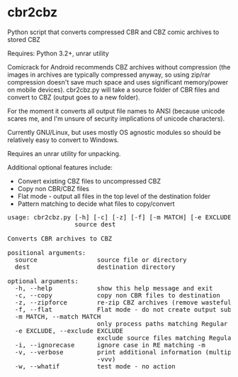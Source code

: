 # cbr2cbz
Python script that converts compressed CBR and CBZ comic archives to stored CBZ

Requires: Python 3.2+, unrar utility

Comicrack for Android recommends CBZ archives without compression (the images in archives are typically compressed anyway, so using zip/rar compression doesn't save much space and uses significant memory/power on mobile devices).
cbr2cbz.py will take a source folder of CBR files and convert to CBZ (output goes to a new folder).

For the moment it converts all output file names to ANSI (because unicode scares me, and I'm unsure of security implications of unicode characters).

Currently GNU/Linux, but uses mostly OS agnostic modules so should be relatively easy to convert to Windows.

Requires an unrar utility for unpacking.

Additional optional features include:
* Convert existing CBZ files to uncompressed CBZ
* Copy non CBR/CBZ files
* Flat mode - output all files in the top level of the destination folder
* Pattern matching to decide what files to copy/convert
<pre>
usage: cbr2cbz.py [-h] [-c] [-z] [-f] [-m MATCH] [-e EXCLUDE] [-i] [-v] [-w]
                  source dest

Converts CBR archives to CBZ

positional arguments:
  source                source file or directory
  dest                  destination directory

optional arguments:
  -h, --help            show this help message and exit
  -c, --copy            copy non CBR files to destination
  -z, --zipforce        re-zip CBZ archives (remove wasteful compression)
  -f, --flat            Flat mode - do not create output subdirectories
  -m MATCH, --match MATCH
                        only process paths matching Regular Expression
  -e EXCLUDE, --exclude EXCLUDE
                        exclude source files matching Regular Expression
  -i, --ignorecase      ignore case in RE matching -m
  -v, --verbose         print additional information (multiple accepted eg.
                        -vvv)
  -w, --whatif          test mode - no action

</pre>

